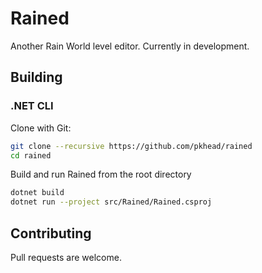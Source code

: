 # Rained
Another Rain World level editor. Currently in development.

## Building
### .NET CLI
Clone with Git:
```bash
git clone --recursive https://github.com/pkhead/rained
cd rained
```

Build and run Rained from the root directory
```bash
dotnet build
dotnet run --project src/Rained/Rained.csproj
```

## Contributing
Pull requests are welcome.
